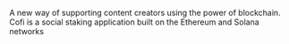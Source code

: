 A new way of supporting content creators using the power of blockchain. Cofi is a social staking application built on the Ethereum and Solana networks
